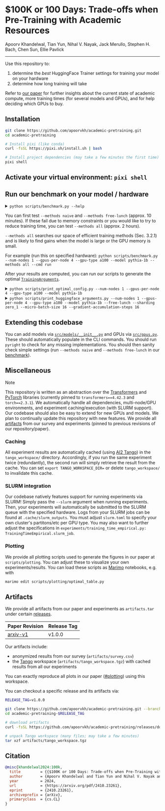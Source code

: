 # $100K or 100 Days: Trade-offs when Pre-Training with Academic Resources

Apoorv Khandelwal, Tian Yun, Nihal V. Nayak, Jack Merullo, Stephen H. Bach, Chen Sun, Ellie Pavlick

---

Use this repository to:

1. determine the *best* HuggingFace Trainer settings for training your model on your hardware
2. determine how long training will take

Refer to [our paper](https://arxiv.org/abs/2410.23261) for further insights about the current state of academic compute, more training times (for several models and GPUs), and for help deciding which GPUs to buy.

## Installation

```bash
git clone https://github.com/apoorvkh/academic-pretraining.git
cd academic-pretraining

# Install pixi (like conda)
curl -fsSL https://pixi.sh/install.sh | bash

# Install project dependencies (may take a few minutes the first time)
pixi shell
```

## Activate your virtual environment: `pixi shell`

## Run our benchmark on your model / hardware

<details><summary><code>python scripts/benchmark.py --help</code></summary>

```bash
╭─ options ───────────────────────────────────────────────╮
│ -h, --help              show this help message and exit │
│ --num-nodes INT         (required)                      │
│ --gpus-per-node INT     (required)                      │
│ --gpu-type {geforce3090,v100,a6000,a40,l40,a100,h100}   │
│                         (required)                      │
│ --model {roberta,pythia-160m,pythia-410m,pythia-1b,...} │
│                         (required)                      │
│ --methods {naive,free-lunch,all}                        │
│                         (default: all)                  │
│ --cmd {run,count,print-incomplete,print-results}        │
│                         (default: run)                  │
│ --slurm, --no-slurm     (default: False)                │
╰─────────────────────────────────────────────────────────╯
# truncated output (run for full lists)
```
</details>

You can first test `--methods naive` and `--methods free-lunch` (approx. 10 minutes). If these fail due to memory constraints or you would like to try to reduce training time, you can test `--methods all` (approx. 2 hours).

`--methods all` searches our space of efficient training methods (Sec. 3.2.1) and is likely to find gains when the model is large or the GPU memory is small.

For example (run this on specified hardware): `python scripts/benchmark.py --num-nodes 1 --gpus-per-node 4 --gpu-type a100 --model pythia-1b --methods all --cmd run`

After your results are computed, you can run our scripts to generate the optimal [`TrainingArguments`](https://huggingface.co/docs/transformers/en/main_classes/trainer#transformers.TrainingArguments).

<details><summary><code>python scripts/print_optimal_config.py --num-nodes 1 --gpus-per-node 4 --gpu-type a100 --model pythia-1b</code></summary>

```bash
┌───────────┬───────────────┬──────────┬───────────┬────────────┬──────────────────────────┬──────────┬────────────┬──────────────────┬────────────────┬───────────────┐
│ num_nodes ┆ gpus_per_node ┆ gpu_type ┆ model     ┆ free_lunch ┆ activation_checkpointing ┆ sharding ┆ offloading ┆ micro_batch_size ┆ grad_acc_steps ┆ training_days │
│ ---       ┆ ---           ┆ ---      ┆ ---       ┆ ---        ┆ ---                      ┆ ---      ┆ ---        ┆ ---              ┆ ---            ┆ ---           │
│ i64       ┆ i64           ┆ str      ┆ str       ┆ bool       ┆ bool                     ┆ str      ┆ bool       ┆ i64              ┆ i64            ┆ f64           │
╞═══════════╪═══════════════╪══════════╪═══════════╪════════════╪══════════════════════════╪══════════╪════════════╪══════════════════╪════════════════╪═══════════════╡
│ 1         ┆ 4             ┆ a100     ┆ pythia-1b ┆ true       ┆ false                    ┆ zero_1   ┆ false      ┆ 16               ┆ 16             ┆ 17.571102     │
└───────────┴───────────────┴──────────┴───────────┴────────────┴──────────────────────────┴──────────┴────────────┴──────────────────┴────────────────┴───────────────┘
```
</details>

<details><summary><code>python scripts/print_huggingface_arguments.py --num-nodes 1 --gpus-per-node 4 --gpu-type a100 --model pythia-1b --free-lunch --sharding zero_1 --micro-batch-size 16 --gradient-accumulation-steps 16</code></summary>

```python
# Dictionary of transformers.TrainingArguments

{
    "bf16": True,
    "ddp_find_unused_parameters": False,
    "deepspeed": {
        "fp16": {
            "enabled": "auto",
            "hysteresis": 2,
            "initial_scale_power": 16,
            "loss_scale": 0,
            "loss_scale_window": 1000,
            "min_loss_scale": 1,
        },
        "gradient_accumulation_steps": "auto",
        "gradient_clipping": "auto",
        "optimizer": {
            "params": {
                "adam_w_mode": False,
                "betas": "auto",
                "eps": "auto",
                "lr": "auto",
                "weight_decay": "auto",
            },
            "type": "Adam",
        },
        "train_batch_size": "auto",
        "train_micro_batch_size_per_gpu": "auto",
        "zero_optimization": {"stage": 1},
    },
    "fp16": False,
    "fsdp": "",
    "fsdp_config": None,
    "gradient_accumulation_steps": 16,
    "gradient_checkpointing": False,
    "lr_scheduler_kwargs": {"min_lr_rate": 0.1},
    "lr_scheduler_type": "cosine_with_min_lr",
    "max_grad_norm": 1.0,
    "max_steps": 143000,
    "per_device_train_batch_size": 16,
    "tf32": True,
    "torch_compile": True,
    "warmup_steps": 1430,
}
```
</details>

## Extending this codebase

You can add models via [`src/models/__init__.py`](./src/models/__init__.py) and GPUs via [`src/gpus.py`](./src/gpus.py). These should automatically populate in the CLI commands. You should run `pyright` to check for any missing implementations. You should then sanity check simple settings (run `--methods naive` and `--methods free-lunch` in our [benchmark](#run-our-benchmark-on-your-model--hardware)).

## Miscellaneous

> [!NOTE]
> This repository is written as an abstraction over the [Transformers](https://github.com/huggingface/transformers) and [PyTorch](https://github.com/pytorch/pytorch) libraries (currently pinned to `transformers==4.42.3` and `torch==2.3.1`). We automatically handle all dependencies, multi-node/GPU environments, and experiment caching/execution (with SLURM support). Our codebase should also be easy to extend for new GPUs and models. We plan to continually update this repository with new features. We provide all [artifacts](#artifacts) from our survey and experiments (pinned to previous revisions of our repository/paper).

### Caching

All experiment results are automatically cached (using [AI2 Tango](https://ai2-tango.readthedocs.io)) in the `tango_workspace/` directory. Accordingly, if you run the same experiment twice (redundantly), the second run will simply retrieve the result from the cache. You can set `export TANGO_WORKSPACE_DIR=` or delete `tango_workspace/` to invalidate this cache.

### SLURM integration

Our codebase natively features support for running experiments via SLURM! Simply pass the `--slurm` argument when running experiments. Then, your experiments will automatically be submitted to the SLURM queue with the specified hardware. Logs from your SLURM jobs can be found at `.cache/slurm_outputs`. You must adjust `slurm.toml` to specify your own cluster's partitons/etc per GPU type. You may also want to further adjust the specifications in `experiments/training_time_empirical.py: TrainingTimeEmpirical.slurm_job`.

### Plotting

We provide all plotting scripts used to generate the figures in our paper at `scripts/plotting`. You can adjust these to visualize your own experiments/results. You can load these scripts as [Marimo](https://marimo.io/) notebooks, e.g. with

```bash
marimo edit scripts/plotting/optimal_table.py
```

## Artifacts

We provide all artifacts from our paper and experiments as `artifacts.tar` under certain [releases](https://github.com/apoorvkh/academic-pretraining/releases).

| Paper Revision | Release Tag |
| --- | --- |
| [arxiv-v1](https://arxiv.org/abs/2410.23261v1) | v1.0.0 |

Our artifacts include:

- anonymized results from our survey (`artifacts/survey.csv`)
- the [Tango](http://ai2-tango.readthedocs.io) workspace (`artifacts/tango_workspace.tgz`) with cached results from all our experiments

You can exactly reproduce all plots in our paper ([#plotting](#plotting)) using this workspace.

You can checkout a specific release and its artifacts via:

```bash
RELEASE_TAG=v1.0.0

git clone https://github.com/apoorvkh/academic-pretraining.git --branch $RELEASE_TAG --single-branch academic-pretraining-$RELEASE_TAG
cd academic-pretraining-$RELEASE_TAG

# download artifacts
curl -fsSL https://github.com/apoorvkh/academic-pretraining/releases/download/$RELEASE_TAG/artifacts.tar | tar xvf -

# unpack Tango workspace (many files; may take a few minutes)
tar xzf artifacts/tango_workspace.tgz
```

## Citation

```bibtex
@misc{khandelwal2024:100k,
  title         = {{$100K or 100 Days: Trade-offs when Pre-Training with Academic Resources}},
  author        = {Apoorv Khandelwal and Tian Yun and Nihal V. Nayak and Jack Merullo and Stephen H. Bach and Chen Sun and Ellie Pavlick},
  year          = 2024,
  url           = {https://arxiv.org/pdf/2410.23261},
  eprint        = {2410.23261},
  archiveprefix = {arXiv},
  primaryclass  = {cs.CL}
}
```
